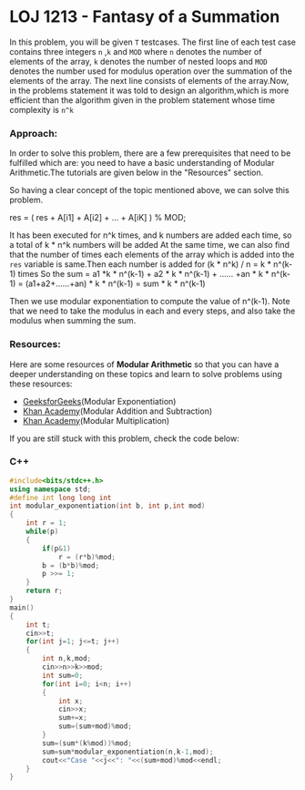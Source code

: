 # LOJ 1213 - Fantasy of a Summation

In this problem, you will be given `T` testcases. The first line of each test case contains three integers `n` ,`k` and `MOD` where `n` denotes the number of elements of the array, `k` denotes the number of nested loops and `MOD` denotes the number used for modulus operation over the summation of the elements of the array.
The next line consists of elements of the array.Now, in the problems statement it was told to design an algorithm,which is more efficient than the algorithm given in the problem statement whose time complexity is `n^k`


### Approach:
In order to solve this problem, there are a few prerequisites that need to be fulfilled which are: you need to have a basic understanding of Modular Arithmetic.The tutorials are given below in the "Resources" section.

So having a clear concept of the topic mentioned above, we can solve this problem.

res = ( res + A[i1] + A[i2] + ... + A[iK] ) % MOD;

It has been executed for n^k times, and k numbers are added each time, so a total of k * n^k numbers will be added
At the same time, we can also find that the number of times each elements of the array which is added into the `res` variable is same.Then each number is added for (k * n^k) / n = k * n^(k-1) times
So the sum = a1 *k * n^(k-1) + a2 * k * n^(k-1) + …… +an * k * n^(k-1) = (a1+a2+……+an) * k * n^(k-1) = sum * k * n^(k-1)

Then we use modular exponentiation to compute the value of n^(k-1).
Note that we need to take the modulus in each and every steps, and also take the modulus when summing the sum.

### Resources:
Here are some resources of **Modular Arithmetic** so that you can have a deeper understanding on these topics and learn to solve problems using these resources:
- [GeeksforGeeks](https://www.geeksforgeeks.org/modular-exponentiation-power-in-modular-arithmetic/)(Modular Exponentiation)
- [Khan Academy](https://www.khanacademy.org/computing/computer-science/cryptography/modarithmetic/a/modular-addition-and-subtraction)(Modular Addition and Subtraction)
- [Khan Academy](https://www.khanacademy.org/computing/computer-science/cryptography/modarithmetic/a/modular-multiplication)(Modular Multiplication)

If you are still stuck with this problem, check the code below:

### C++
```cpp
#include<bits/stdc++.h>
using namespace std;
#define int long long int
int modular_exponentiation(int b, int p,int mod)
{
    int r = 1;
    while(p)
    {
        if(p&1)
            r = (r*b)%mod;
        b = (b*b)%mod;
        p >>= 1;
    }
    return r;
}
main()
{
    int t;
    cin>>t;
    for(int j=1; j<=t; j++)
    {
        int n,k,mod;
        cin>>n>>k>>mod;
        int sum=0;
        for(int i=0; i<n; i++)
        {
            int x;
            cin>>x;
            sum+=x;
            sum=(sum+mod)%mod;
        }
        sum=(sum*(k%mod))%mod;
        sum=sum*modular_exponentiation(n,k-1,mod);
        cout<<"Case "<<j<<": "<<(sum+mod)%mod<<endl;
    }
}
```
